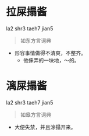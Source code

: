 # 拉屎搨酱
la2 shr3 taeh7 jian5
> 如东方言词典
- 形容事情做得不清爽，不整齐。
  - 他俫弄的一块地，～的。

# 漓屎搨酱
la2 shr3 taeh7 jian5
> 如皋方言词典
- 大便失禁，并且涂搨开来。

